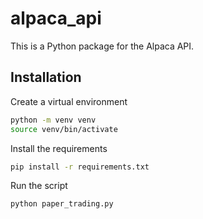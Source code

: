 # alpaca_api

This is a Python package for the Alpaca API.

## Installation

Create a virtual environment
```bash
python -m venv venv
source venv/bin/activate
```

Install the requirements
```bash
pip install -r requirements.txt
```

Run the script
```bash
python paper_trading.py
```
